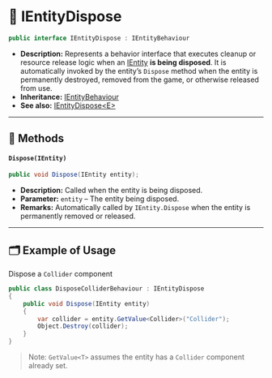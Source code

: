 # 🧩️ IEntityDispose

```csharp
public interface IEntityDispose : IEntityBehaviour
```

- **Description:** Represents a behavior interface that executes cleanup or resource release logic when
  an [IEntity](../Entities/IEntity.md) **is being disposed**. It is automatically invoked by the entity’s `Dispose`
  method when the entity is permanently destroyed, removed from the game, or otherwise released from use.
- **Inheritance:** [IEntityBehaviour](IEntityBehaviour.md)
- **See also:** [IEntityDispose&lt;E&gt;](IEntityDispose%601.md)

---

## 🏹 Methods

#### `Dispose(IEntity)`

```csharp
public void Dispose(IEntity entity);
```

- **Description:** Called when the entity is being disposed.
- **Parameter:** `entity` – The entity being disposed.
- **Remarks:** Automatically called by `IEntity.Dispose` when the entity is permanently removed or released.

---

## 🗂 Example of Usage

Dispose a `Collider` component

```csharp
public class DisposeColliderBehaviour : IEntityDispose
{
    public void Dispose(IEntity entity)
    {
        var collider = entity.GetValue<Collider>("Collider");
        Object.Destroy(collider);
    }
}
```

> Note: `GetValue<T>` assumes the entity has a `Collider` component already set.